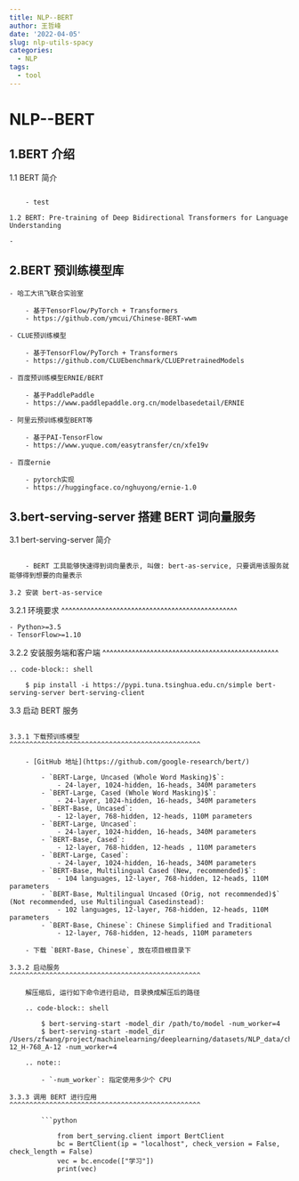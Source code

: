 ```yaml
---
title: NLP--BERT
author: 王哲峰
date: '2022-04-05'
slug: nlp-utils-spacy
categories:
  - NLP
tags:
  - tool
---
```


NLP--BERT
================================

1.BERT 介绍
-----------------------------------------------

1.1 BERT 简介
~~~~~~~~~~~~~~~~~~~~~~~~~~~~~~~~~~~~~~~~~~~~~~~~~~~~~~~~~~~~~~~~~~~~~~~~~~~~~~~~~~~~~~~~

    - test

1.2 BERT: Pre-training of Deep Bidirectional Transformers for Language Understanding
~~~~~~~~~~~~~~~~~~~~~~~~~~~~~~~~~~~~~~~~~~~~~~~~~~~~~~~~~~~~~~~~~~~~~~~~~~~~~~~~~~~~~~~~

    - 


2.BERT 预训练模型库
--------------------------------

    - 哈工大讯飞联合实验室
    
        - 基于TensorFlow/PyTorch + Transformers
        - https://github.com/ymcui/Chinese-BERT-wwm

    - CLUE预训练模型
        
        - 基于TensorFlow/PyTorch + Transformers
        - https://github.com/CLUEbenchmark/CLUEPretrainedModels

    - 百度预训练模型ERNIE/BERT
        
        - 基于PaddlePaddle
        - https://www.paddlepaddle.org.cn/modelbasedetail/ERNIE

    - 阿里云预训练模型BERT等
        
        - 基于PAI-TensorFlow
        - https://www.yuque.com/easytransfer/cn/xfe19v

    - 百度ernie
        
        - pytorch实现
        - https://huggingface.co/nghuyong/ernie-1.0


3.bert-serving-server 搭建 BERT 词向量服务
------------------------------------------------

3.1 bert-serving-server 简介
~~~~~~~~~~~~~~~~~~~~~~~~~~~~~~~~~~~~~~~~~~~~~~~~

    - BERT 工具能够快速得到词向量表示, 叫做: bert-as-service, 只要调用该服务就能够得到想要的向量表示

3.2 安装 bert-as-service
~~~~~~~~~~~~~~~~~~~~~~~~~~~~~~~~~~~~~~~~~~~~~~~~

3.2.1 环境要求
^^^^^^^^^^^^^^^^^^^^^^^^^^^^^^^^^^^^^^^^^^^^^^^^

    - Python>=3.5
    - TensorFlow>=1.10

3.2.2 安装服务端和客户端
^^^^^^^^^^^^^^^^^^^^^^^^^^^^^^^^^^^^^^^^^^^^^^^^

    .. code-block:: shell
    
        $ pip install -i https://pypi.tuna.tsinghua.edu.cn/simple bert-serving-server bert-serving-client

3.3 启动 BERT 服务
~~~~~~~~~~~~~~~~~~~~~~~~~~~~~~~~~~~~~~~~~~~~~~~~

3.3.1 下载预训练模型
^^^^^^^^^^^^^^^^^^^^^^^^^^^^^^^^^^^^^^^^^^^^^^^^

    - [GitHub 地址](https://github.com/google-research/bert/) 

        - `BERT-Large, Uncased (Whole Word Masking)$`: 
            - 24-layer, 1024-hidden, 16-heads, 340M parameters
        - `BERT-Large, Cased (Whole Word Masking)$`: 
            - 24-layer, 1024-hidden, 16-heads, 340M parameters
        - `BERT-Base, Uncased`: 
            - 12-layer, 768-hidden, 12-heads, 110M parameters
        - `BERT-Large, Uncased`: 
            - 24-layer, 1024-hidden, 16-heads, 340M parameters
        - `BERT-Base, Cased`: 
            - 12-layer, 768-hidden, 12-heads , 110M parameters
        - `BERT-Large, Cased`: 
            - 24-layer, 1024-hidden, 16-heads, 340M parameters
        - `BERT-Base, Multilingual Cased (New, recommended)$`: 
            - 104 languages, 12-layer, 768-hidden, 12-heads, 110M parameters
        - `BERT-Base, Multilingual Uncased (Orig, not recommended)$` (Not recommended, use Multilingual Casedinstead): 
            - 102 languages, 12-layer, 768-hidden, 12-heads, 110M parameters
        - `BERT-Base, Chinese`: Chinese Simplified and Traditional
            - 12-layer, 768-hidden, 12-heads, 110M parameters

    - 下载 `BERT-Base, Chinese`, 放在项目根目录下

3.3.2 启动服务
^^^^^^^^^^^^^^^^^^^^^^^^^^^^^^^^^^^^^^^^^^^^^^^^

    解压缩后, 运行如下命令进行启动, 目录换成解压后的路径

    .. code-block:: shell

        $ bert-serving-start -model_dir /path/to/model -num_worker=4
        $ bert-serving-start -model_dir /Users/zfwang/project/machinelearning/deeplearning/datasets/NLP_data/chinese_L-12_H-768_A-12 -num_worker=4

    .. note:: 

        - `-num_worker`: 指定使用多少个 CPU

3.3.3 调用 BERT 进行应用
^^^^^^^^^^^^^^^^^^^^^^^^^^^^^^^^^^^^^^^^^^^^^^^^

        ```python

            from bert_serving.client import BertClient
            bc = BertClient(ip = "localhost", check_version = False, check_length = False)
            vec = bc.encode(["学习"])
            print(vec)
